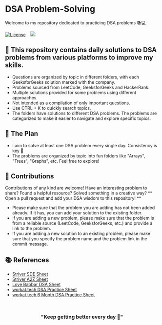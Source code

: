 # DSA Problem-Solving

Welcome to my repository dedicated to practicing DSA problems 📚💻

[![License](https://img.shields.io/badge/License-MIT-blue.svg)](LICENSE)
&nbsp;&nbsp;
<a href="https://hits.seeyoufarm.com"><img src="https://hits.seeyoufarm.com/api/count/incr/badge.svg?url=https%3A%2F%2Fgithub.com%2Fsoumil1%2FDSA-Preparation&count_bg=%2379C83D&title_bg=%23555555&icon=dsautomobiles.svg&icon_color=%23E7E7E7&title=hits&edge_flat=false"/></a>

## 🚀 This repository contains daily solutions to DSA problems from various platforms to improve my skills.

* Questions are organized by topic in different folders, with each GeeksforGeeks solution marked with the company.
* Problems sourced from LeetCode, GeeksforGeeks and HackerRank.
* Multiple solutions provided for some problems using different approaches.
* Not intended as a compilation of only important questions.
* Use CTRL + K to quickly search topics.
* The folders have solutions to different DSA problems. The problems are categorized to make it easier to navigate and explore specific topics.


## 📅 The Plan 
* I aim to solve at least one DSA problem every single day. Consistency is key 🔑
* The problems are organized by topic into fun folders like "Arrays", "Trees", "Graphs", etc. Feel free to explore!

## 🌟 Contributions 
Contributions of any kind are welcome! 
Have an interesting problem to share? Found a helpful resource? Solved something in a creative way? ** Open a pull request and add your DSA wisdom to this repository! **

* Please make sure that the problem you are adding has not been added already. If it has, you can add your solution to the existing folder.
* If you are adding a new problem, please make sure that the problem is from a reliable source (LeetCode, GeeksforGeeks, etc.) and provide a link to the problem.
* If you are adding a new solution to an existing problem, please make sure that you specify the problem name and the problem link in the commit message.

## 📚 References

* [Striver SDE Sheet](https://takeuforward.org/interviews/strivers-sde-sheet-top-coding-interview-problems/)
* [Striver A2Z Sheet](https://docs.google.com/document/d/1SM92efk8oDl8nyVw8NHPnbGexTS9W-1gmTEYfEurLWQ/edit)
* [Love Babbar DSA Sheet](https://drive.google.com/file/d/1FMdN_OCfOI0iAeDlqswCiC2DZzD4nPsb/view)
* [workat.tech DSA Practice Sheet](https://workat.tech/problem-solving/practice)
* [workat.tech 6 Month DSA Practice Sheet](https://workat.tech/problem-solving/lists/six-month-dsa-practice-sheet/practice)

<br>

<div style="text-align:center;">

<p align="center">

<h3>"Keep getting better every day 🎯"</h3>

</p>

</div>
















